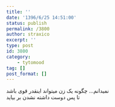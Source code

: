 ```yaml
---
title: ''
date: '1396/6/25 14:51:00'
status: publish
permalink: /3800
author: straxico
excerpt: ''
type: post
id: 3800
category:
    - tytomood
tag: []
post_format: []
---
```

نمیدانم… چگونه یک زن میتواند اینقدر قوی باشد  
تا پس دوست داشته نشدن بر بیاید